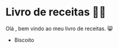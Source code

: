 # Livro de receitas :woman_cook:

Olá , bem vindo ao meu livro de receitas. :smile_cat:

- Biscoito

